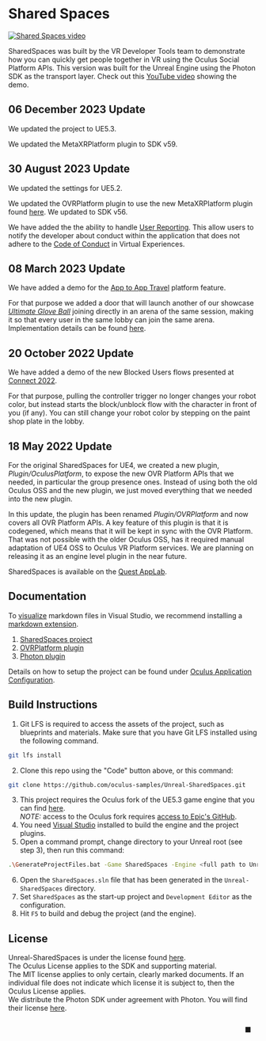 # Shared Spaces

[![Shared Spaces video](http://img.youtube.com/vi/td8dQxZY9OI/maxresdefault.jpg)](http://www.youtube.com/watch?v=td8dQxZY9OI "Shared Spaces | Oculus Multiplayer Sample")

SharedSpaces was built by the VR Developer Tools team to demonstrate how you can quickly get people together in VR using the Oculus Social Platform APIs. This version was built for the Unreal Engine using the Photon SDK as the transport layer. Check out this [YouTube video](http://www.youtube.com/watch?v=td8dQxZY9OI "Shared Spaces | Oculus Multiplayer Sample") showing the demo.

## 06 December 2023 Update

We updated the project to UE5.3.

We updated the MetaXRPlatform plugin to SDK v59.

## 30 August 2023 Update

We updated the settings for UE5.2.

We updated the OVRPlatform plugin to use the new MetaXRPlatform plugin found [here](https://developer.oculus.com/downloads/package/unreal-5-platform-sdk-plugin/). We updated to SDK v56.

We have added the the ability to handle [User Reporting](https://developer.oculus.com/resources/reporting-plugin/). This allow users to notify the developer about conduct within the application that does not adhere to the [Code of Conduct](https://developer.oculus.com/resources/vrc-content-3/) in Virtual Experiences.

## 08 March 2023 Update

We have added a demo for the [App to App Travel](https://developer.oculus.com/documentation/unreal/ps-app-to-app-travel/) platform feature.

For that purpose we added a door that will launch another of our showcase [_Ultimate Glove Ball_](https://github.com/oculus-samples/Unity-UltimateGloveBall) joining directly in an arena of the same session, making it so that every user in the same lobby can join the same arena.
Implementation details can be found [here](./Documentation/SharedSpaces.md#6-external-application-portal).

## 20 October 2022 Update

We have added a demo of the new Blocked Users flows presented at
[Connect 2022](https://metaconnect.com/en-us/program/fbc023/).

For that purpose, pulling the controller trigger no longer changes your robot color,
but instead starts the block/unblock flow with the character in front of you (if any).
You can still change your robot color by stepping on the paint shop plate in the lobby.

## 18 May 2022 Update

For the original SharedSpaces for UE4, we created a new plugin, *Plugin/OculusPlatform*, to expose the
new OVR Platform APIs that we needed, in particular the group presence ones.  Instead of using both
the old Oculus OSS and the new plugin, we just moved everything that we needed into the new plugin.

In this update, the plugin has been renamed *Plugin/OVRPlatform* and now covers all OVR Platform APIs.
A key feature of this plugin is that it is codegened, which means that it will be kept in sync with the
OVR Platform.  That was not possible with the older Oculus OSS, has it required manual adaptation of
UE4 OSS to Oculus VR Platform services.  We are planning on releasing it as an engine level plugin in
the near future.

SharedSpaces is available on the [Quest AppLab](https://www.oculus.com/experiences/quest/4540942155998634).

## Documentation

To [visualize](./Documentation/Media/markdown_extension.png) markdown files in Visual Studio, we recommend installing a
[markdown extension](https://marketplace.visualstudio.com/search?term=markdown&target=VS&category=Tools&vsVersion=&subCategory=All&sortBy=Relevance).


1. [SharedSpaces project](./Documentation/SharedSpaces.md "SharedSpaces documentation")
2. [OVRPlatform plugin](./Plugins/OVRPlatform/Documentation/OVRPlatform.md)
3. [Photon plugin](./Plugins/PhotonNetDriver/Documentation/PhotonNetDriver.md)

Details on how to setup the project can be found under [Oculus Application Configuration](./Documentation/SharedSpaces.md#d-oculus-application-configuration).

## Build Instructions

1. Git LFS is required to access the assets of the project, such as blueprints and materials.  Make sure that you have Git LFS installed using the following command.
```sh
git lfs install
```
2. Clone this repo using the "Code" button above, or this command:
```sh
git clone https://github.com/oculus-samples/Unreal-SharedSpaces.git
```
3. This project requires the Oculus fork of the UE5.3 game engine that you can find [here](https://github.com/Oculus-VR/UnrealEngine/tree/oculus-5.3).<br/>*NOTE:* access to the Oculus fork requires [access to Epic's GitHub](https://www.unrealengine.com/en-US/ue-on-github).
4. You need [Visual Studio](https://docs.unrealengine.com/5.3/en-US/setting-up-visual-studio-development-environment-for-cplusplus-projects-in-unreal-engine/) installed to build the engine and the project plugins.
5. Open a command prompt, change directory to your Unreal root (see step 3), then run this command:
```sh
.\GenerateProjectFiles.bat -Game SharedSpaces -Engine <full path to Unreal-SharedSpaces directory>\SharedSpaces.uproject
```
6. Open the `SharedSpaces.sln` file that has been generated in the `Unreal-SharedSpaces` directory.
7. Set `SharedSpaces` as the start-up project and `Development Editor` as the configuration.
8. Hit `F5` to build and debug the project (and the engine).

## License

Unreal-SharedSpaces is under the license found [here](LICENSE).<br/>
The Oculus License applies to the SDK and supporting material.<br/>
The MIT license applies to only certain, clearly marked documents. If an individual file does not indicate which license it is subject to, then the Oculus License applies.<br/>
We distribute the Photon SDK under agreement with Photon.  You will find their license [here](./Source/ThirdParty/Photon/license.txt).

<div style="text-align: right; padding: 10pt;">&#x25A0;</div>